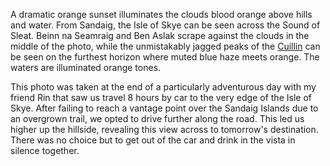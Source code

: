 A dramatic orange sunset illuminates the clouds blood orange above hills and water. From Sandaig, the Isle of Skye can be seen across the Sound of Sleat. Beinn na Seamraig and Ben Aslak scrape against the clouds in the middle of the photo, while the unmistakably jagged peaks of the [Cuillin](https://en.wikipedia.org/wiki/Cuillin) can be seen on the furthest horizon where muted blue haze meets orange. The waters are illuminated orange tones.

This photo was taken at the end of a particularly adventurous day with my friend Rin that saw us travel 8 hours by car to the very edge of the Isle of Skye. After failing to reach a vantage point over the Sandaig Islands due to an overgrown trail, we opted to drive further along the road. This led us higher up the hillside, revealing this view across to tomorrow's destination. There was no choice but to get out of the car and drink in the vista in silence together.
